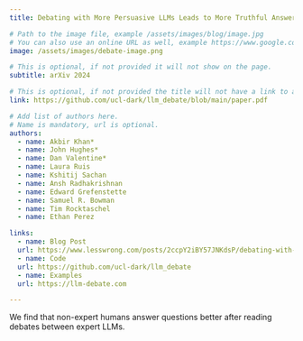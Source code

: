 ```yaml
---
title: Debating with More Persuasive LLMs Leads to More Truthful Answers

# Path to the image file, example /assets/images/blog/image.jpg
# You can also use an online URL as well, example https://www.google.com/image.jpg
image: /assets/images/debate-image.png

# This is optional, if not provided it will not show on the page.
subtitle: arXiv 2024

# This is optional, if not provided the title will not have a link to anywhere
link: https://github.com/ucl-dark/llm_debate/blob/main/paper.pdf

# Add list of authors here.
# Name is mandatory, url is optional.
authors:
  - name: Akbir Khan*
  - name: John Hughes*
  - name: Dan Valentine*
  - name: Laura Ruis
  - name: Kshitij Sachan
  - name: Ansh Radhakrishnan
  - name: Edward Grefenstette
  - name: Samuel R. Bowman
  - name: Tim Rocktaschel
  - name: Ethan Perez

links:
  - name: Blog Post
  url: https://www.lesswrong.com/posts/2ccpY2iBY57JNKdsP/debating-with-more-persuasive-llms-leads-to-more-truthful
  - name: Code
  url: https://github.com/ucl-dark/llm_debate 
  - name: Examples
  url: https://llm-debate.com

---
```


<!--Abstract-->

We find that non-expert humans answer questions better after reading debates between expert LLMs.
